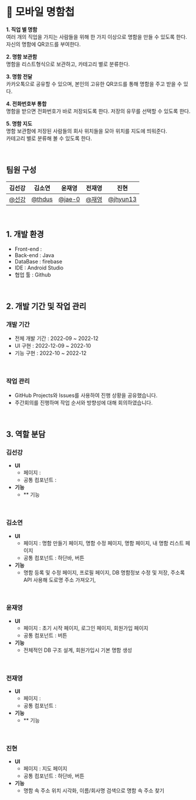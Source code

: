# 📖 모바일 명함첩
**1.	직업 별 명함** <br>
여러 개의 직업을 가지는 사람들을 위해 한 가지 이상으로 명함을 만들 수 있도록 한다. 자신의 명함에 QR코드를 부여한다. 

**2.	명함 보관함** <br>
명함을 리스트형식으로 보관하고, 카테고리 별로 분류한다.

**3.	명함 전달**<br>
카카오톡으로 공유할 수 있으며, 본인의 고유한 QR코드를 통해 명함을 주고 받을 수 있다.

**4.	전화번호부 통합** <br>
명함을 받으면 전화번호가 바로 저장되도록 한다. 저장의 유무를 선택할 수 있도록 한다.

**5.	명함 지도**<br>
명함 보관함에 저장된 사람들의 회사 위치들을 모아 위치를 지도에 띄워준다.<br>
카테고리 별로 분류해 볼 수 있도록 한다.<br>


<br>

## 팀원 구성

<div>

| **김선강** | **김소연** | **윤재영** | **전재영** | **진현** |
| :------: | :------: | :------: | :------: | :------: |
| [@선강](https://github.com/) | [@thdus](https://github.com/thduss) | [@jae-0](https://github.com/jae-0) | [@재영](https://github.com/) | [@jhyun13](https://github.com/jhyun13) |

</div>

<br>

## 1. 개발 환경

- Front-end : 
- Back-end : Java
- DataBase : firebase
- IDE : Android Studio
- 협업 툴 : Github 

<br>

## 2. 개발 기간 및 작업 관리

### 개발 기간

- 전체 개발 기간 : 2022-09 ~ 2022-12
- UI 구현 : 2022-12-09 ~ 2022-10
- 기능 구현 : 2022-10 ~ 2022-12

<br>

### 작업 관리

- GitHub Projects와 Issues를 사용하여 진행 상황을 공유했습니다.
- 주간회의를 진행하며 작업 순서와 방향성에 대해 회의하였습니다.

<br>

## 3. 역할 분담

### 김선강

- **UI**
    - 페이지 :
    - 공통 컴포넌트 : 
- **기능**
    - ** 기능

<br>
    
### 김소연

- **UI**
    - 페이지 : 명함 만들기 페이지, 명함 수정 페이지, 명함 페이지, 내 명함 리스트 페이지
    - 공통 컴포넌트 : 하단바, 버튼
- **기능**
    - 명함 등록 및 수정 페이지, 프로필 페이지, DB 명함정보 수정 및 저장, 주소록 API 사용해 도로명 주소 가져오기, 

<br>

### 윤재영

- **UI**
    - 페이지 : 초기 시작 페이지, 로그인 페이지, 회원가입 페이지
    - 공통 컴포넌트 : 버튼
- **기능**
    - 전체적인 DB 구조 설계, 회원가입시 기본 명함 생성

<br>

### 전재영

- **UI**
    - 페이지 : 
    - 공통 컴포넌트 : 
- **기능**
    - ** 기능
    
<br>

### 진현

- **UI**
    - 페이지 : 지도 페이지
    - 공통 컴포넌트 : 하단바, 버튼
- **기능**
    - 명함 속 주소 위치 시각화, 이름/회사명 검색으로 명함 속 주소 찾기
    
<br>
